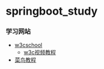 # springboot_study
### 学习网站
+ <a href="https://www.w3cschool.cn/wkspring/">w3cschool</a>
  + <a href="https://www.w3cschool.cn/minicourse/play/springbootrm">w3c视频教程</a>
 + <a href="https://www.runoob.com/">菜鸟教程</a>
